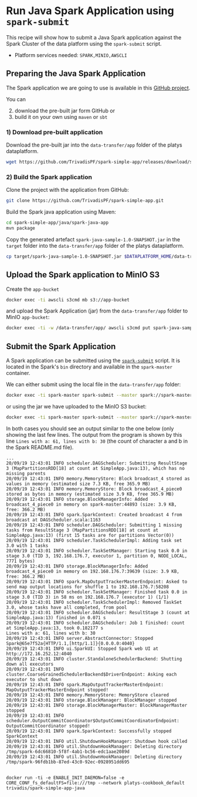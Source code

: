 # Run Java Spark Application using `spark-submit`

This recipe will show how to submit a Java Spark application against the Spark Cluster of the data platform using the `spark-submit` script.

* Platform services needed: `SPARK,MINIO,AWSCLI`

## Preparing the Java Spark Application

The Spark application we are going to use is available in this [GitHub project](https://github.com/TrivadisPF/spark-simple-app). 

You can 

2. download the pre-built jar form GitHub or
1. build it on your own using `maven` or `sbt`

### 1) Download pre-built application

Download the pre-built jar into the `data-transfer/app` folder of the platys dataplatform. 

```bash
wget https://github.com/TrivadisPF/spark-simple-app/releases/download/spark-2.4.7/spark-java-sample-1.0-SNAPSHOT.jar -O $DATAPLATFORM_HOME/data-transfer/app/spark-java-sample-1.0-SNAPSHOT.jar
```

### 2) Build the Spark application

Clone the project with the application from GitHub:

```bash
git clone https://github.com/TrivadisPF/spark-simple-app.git
```

Build the Spark java application using Maven:

```bash
cd spark-simple-app/java/spark-java-app
mvn package
```

Copy the generated artefact `spark-java-sample-1.0-SNAPSHOT.jar` in the `target` folder into the `data-transfer/app` folder of the platys dataplatform. 

```bash
cp target/spark-java-sample-1.0-SNAPSHOT.jar $DATAPLATFORM_HOME/data-transfer/app
```

## Upload the Spark application to MinIO S3

Create the `app-bucket`

```bash
docker exec -ti awscli s3cmd mb s3://app-bucket
```

and upload the Spark Application (jar) from the `data-transfer/app` folder to MinIO `app-bucket`:

```bash
docker exec -ti -w /data-transfer/app/ awscli s3cmd put spark-java-sample-1.0-SNAPSHOT.jar s3://app-bucket/spark/ 
```

## Submit the Spark Application

A Spark application can be submitted using the [`spark-submit`](https://spark.apache.org/docs/latest/submitting-applications.html) script. It is located in the Spark's `bin` directory and available in the `spark-master` container.   

We can either submit using the local file in the `data-transfer/app` folder:

```bash
docker exec -ti spark-master spark-submit --master spark://spark-master:7077 --class com.trivadis.sample.spark.SimpleApp /data-transfer/app/spark-java-sample-1.0-SNAPSHOT.jar
```

or using the jar we have uploaded to the MinIO S3 bucket:

```bash
docker exec -ti spark-master spark-submit --master spark://spark-master:7077 --class com.trivadis.sample.spark.SimpleApp --conf spark.hadoop.fs.s3a.endpoint=http://minio:9000 --conf spark.hadoop.fs.s3a.access.key=V42FCGRVMK24JJ8DHUYG --conf spark.hadoop.fs.s3a.secret.key=bKhWxVF3kQoLY9kFmt91l+tDrEoZjqnWXzY9Eza --conf spark.hadoop.fs.s3a.path.style.access=true s3a://app-bucket/spark/spark-java-sample-1.0-SNAPSHOT.jar
```

In both cases you should see an output similar to the one below (only showing the last few lines. The output from the program is shown by this line `Lines with a: 61, lines with b: 30` (the count of character a and b in the Spark README.md file).  

```
...
20/09/19 12:43:01 INFO scheduler.DAGScheduler: Submitting ResultStage 3 (MapPartitionsRDD[18] at count at SimpleApp.java:13), which has no missing parents
20/09/19 12:43:01 INFO memory.MemoryStore: Block broadcast_4 stored as values in memory (estimated size 7.3 KB, free 365.9 MB)
20/09/19 12:43:01 INFO memory.MemoryStore: Block broadcast_4_piece0 stored as bytes in memory (estimated size 3.9 KB, free 365.9 MB)
20/09/19 12:43:01 INFO storage.BlockManagerInfo: Added broadcast_4_piece0 in memory on spark-master:44893 (size: 3.9 KB, free: 366.2 MB)
20/09/19 12:43:01 INFO spark.SparkContext: Created broadcast 4 from broadcast at DAGScheduler.scala:1163
20/09/19 12:43:01 INFO scheduler.DAGScheduler: Submitting 1 missing tasks from ResultStage 3 (MapPartitionsRDD[18] at count at SimpleApp.java:13) (first 15 tasks are for partitions Vector(0))
20/09/19 12:43:01 INFO scheduler.TaskSchedulerImpl: Adding task set 3.0 with 1 tasks
20/09/19 12:43:01 INFO scheduler.TaskSetManager: Starting task 0.0 in stage 3.0 (TID 3, 192.168.176.7, executor 1, partition 0, NODE_LOCAL, 7771 bytes)
20/09/19 12:43:01 INFO storage.BlockManagerInfo: Added broadcast_4_piece0 in memory on 192.168.176.7:39639 (size: 3.9 KB, free: 366.2 MB)
20/09/19 12:43:01 INFO spark.MapOutputTrackerMasterEndpoint: Asked to send map output locations for shuffle 1 to 192.168.176.7:58208
20/09/19 12:43:01 INFO scheduler.TaskSetManager: Finished task 0.0 in stage 3.0 (TID 3) in 58 ms on 192.168.176.7 (executor 1) (1/1)
20/09/19 12:43:01 INFO scheduler.TaskSchedulerImpl: Removed TaskSet 3.0, whose tasks have all completed, from pool 
20/09/19 12:43:01 INFO scheduler.DAGScheduler: ResultStage 3 (count at SimpleApp.java:13) finished in 0.071 s
20/09/19 12:43:01 INFO scheduler.DAGScheduler: Job 1 finished: count at SimpleApp.java:13, took 0.182177 s
Lines with a: 61, lines with b: 30
20/09/19 12:43:01 INFO server.AbstractConnector: Stopped Spark@65e7f52a{HTTP/1.1,[http/1.1]}{0.0.0.0:4040}
20/09/19 12:43:01 INFO ui.SparkUI: Stopped Spark web UI at http://172.16.252.12:4040
20/09/19 12:43:01 INFO cluster.StandaloneSchedulerBackend: Shutting down all executors
20/09/19 12:43:01 INFO cluster.CoarseGrainedSchedulerBackend$DriverEndpoint: Asking each executor to shut down
20/09/19 12:43:01 INFO spark.MapOutputTrackerMasterEndpoint: MapOutputTrackerMasterEndpoint stopped!
20/09/19 12:43:01 INFO memory.MemoryStore: MemoryStore cleared
20/09/19 12:43:01 INFO storage.BlockManager: BlockManager stopped
20/09/19 12:43:01 INFO storage.BlockManagerMaster: BlockManagerMaster stopped
20/09/19 12:43:01 INFO scheduler.OutputCommitCoordinator$OutputCommitCoordinatorEndpoint: OutputCommitCoordinator stopped!
20/09/19 12:43:01 INFO spark.SparkContext: Successfully stopped SparkContext
20/09/19 12:43:01 INFO util.ShutdownHookManager: Shutdown hook called
20/09/19 12:43:01 INFO util.ShutdownHookManager: Deleting directory /tmp/spark-6dc66810-5f8f-4ab1-bc56-edc1aae2089d
20/09/19 12:43:01 INFO util.ShutdownHookManager: Deleting directory /tmp/spark-96fdb1bb-87ed-43c0-92ec-0928951dd695
```

## 


```
docker run -ti -e ENABLE_INIT_DAEMON=false -e CORE_CONF_fs_defaultFS=file:///tmp --network platys-cookbook_default trivadis/spark-simple-app-java
```
